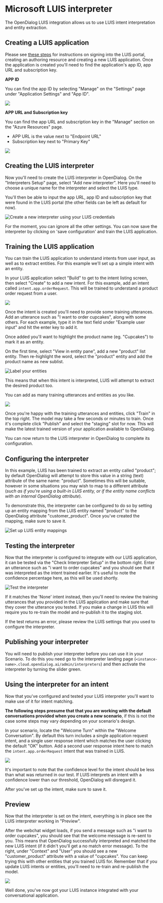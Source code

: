 # Microsoft LUIS interpreter

The OpenDialog LUIS integration allows us to use LUIS intent interpretation and entity extraction.

## Creating a LUIS application

Please see [these steps](https://docs.microsoft.com/en-gb/azure/cognitive-services/luis/luis-how-to-start-new-app#sign-in-to-luis-portal) for instructions on signing into the LUIS portal, creating an authoring resource and creating a new LUIS application. Once the application is created you'll need to find the application's app ID, app URL and subscription key.

**APP ID**

You can find the app ID by selecting "Manage" on the "Settings" page under "Application Settings" and "App ID".

![](../../.gitbook/assets/luis-app-id.png)



**APP URL and Subscription key**

You can find the app URL and subscription key in the "Manage" section on the "Azure Resources" page.&#x20;

* APP URL is the value next to "Endpoint URL"
* Subscription key next to "Primary Key"

![](../../.gitbook/assets/luis-sub-key-app-url.png)

## Creating the LUIS interpreter

Now you'll need to create the LUIS interpreter in OpenDialog. On the "Interpreters Setup" page, select "Add new interpreter". Here you'll need to choose a unique name for the interpreter and select the LUIS type.&#x20;

You'll then be able to input the app URL, app ID and subscription key that were found in the LUIS portal (the other fields can be left as default for now).

![Create a new interpreter using your LUIS credentials](../../.gitbook/assets/luis-interpreter.png)

For the moment, you can ignore all the other settings. You can now save the interpreter by clicking on 'save configuration' and train the LUIS application.&#x20;

## Training the LUIS application

You can train the LUIS application to understand intents from user input, as well as to extract entities. For this example we'll set up a simple intent with an entity.

In your LUIS application select "Build" to get to the intent listing screen, then select "Create" to add a new intent. For this example, add an intent called `intent.app.orderRequest`. This will be trained to understand a product order request from a user.

![](../../.gitbook/assets/luis-create-intent.png)

Once the intent is created you'll need to provide some training utterances. Add an utterance such as "I want to order cupcakes", along with some others. For each example, type it in the text field under "Example user input" and hit the enter key to add it.&#x20;

Once added you'll want to highlight the product name (eg. "Cupcakes") to mark it as an entity.&#x20;

On the first time, select "View in entity pane", add a new "product" list entity. Then re-highlight the word, select the "product" entity and add the product name as new sublist.

![Label your entities](../../.gitbook/assets/luis-intent-entity.png)

This means that when this intent is interpreted, LUIS will attempt to extract the desired product too.

You can add as many training utterances and entities as you like.

![](../../.gitbook/assets/luis-utterances.png)

Once you're happy with the training utterances and entities, click "Train" in the top right. The model may take a few seconds or minutes to train. Once it's complete click "Publish" and select the "staging" slot for now. This will make the latest trained version of your application available to OpenDialog.

You can now return to the LUIS interpreter in OpenDialog to complete its configuration.&#x20;

## Configuring the interpreter

In this example, LUIS has been trained to extract an entity called "product"; by default OpenDialog will attempt to store this value in a string (text) attribute of the same name: "product". Sometimes this will be suitable, however in some situations you may wish to map to a different attribute (_such as if you're using a built-in LUIS entity, or if the entity name conflicts with an internal OpenDialog attribute_).

To demonstrate this, the interpreter can be configured to do so by setting up an entity mapping from the LUIS entity named "product" to the OpenDialog attribute "customer\_product". Once you've created the mapping, make sure to save it.

![Set up LUIS entity mappings](../../.gitbook/assets/luis-interpreter-entity.png)

## Testing the interpreter

Now that the interpreter is configured to integrate with our LUIS application, it can be tested via the "Check Interpreter Setup" in the bottom right. Enter an utterance such as "i want to order cupcakes" and you should see that it was interpreted as the intent trained earlier. It's useful to note the confidence percentage here, as this will be used shortly.

![Test the interpreter](../../.gitbook/assets/luis-test.png)

If it matches the 'None' intent instead, then you'll need to review the training utterances that you provided in the LUIS application and make sure that they cover the utterance you tested. If you make a change in LUIS this will require you to re-train the model and re-publish it to the staging slot.

If the test returns an error, please review the LUIS settings that you used to configure the interpreter.

## Publishing your interpreter

You will need to publish your interpreter before you can use it in your Scenario. To do this you need go to the interpreter landing page (`<instance-name>.cloud.opendialog.ai/admin/interpreters`) and then activate the interpreter by turning the slider green.

## Using the interpreter for an intent

Now that you've configured and tested your LUIS interpreter you'll want to make use of it for intent matching.

**The following steps presume that that you are working with the default conversations provided when you create a new scenario**, if this is not the case some steps may vary depending on your scenario's design.

In your scenario, locate the "Welcome Turn" within the "Welcome Conversation". By default this turn includes a single application request intent, and a single user response intent which matches the user clicking the default "OK" button. Add a second user response intent here to match the `intent.app.orderRequest` intent that was trained in LUIS.

![](../../.gitbook/assets/luis-add-to-intent.png)

It's important to note that the confidence level for the intent should be less than what was returned in our test. If LUIS interprets an intent with a confidence lower than our threshold, OpenDialog will disregard it.

After you've set up the intent, make sure to save it.

## Preview

Now that the interpreter is set on the intent, everything is in place see the LUIS interpreter working in "Preview".

After the webchat widget loads, if you send a message such as "i want to order cupcakes", you should see that the welcome message is re-sent to you. This means that OpenDialog successfully interpreted and matched the new LUIS intent (if it didn't you'll get a no match error message). To the right, under "Context" and "User" you should see a new "customer\_product" attribute with a value of "cupcakes". You can keep trying this with other entities that you trained LUIS for. Remember that if you update LUIS intents or entities, you'll need to re-train and re-publish the model.

![](../../.gitbook/assets/luis-preview.png)



Well done, you've now got your LUIS instance integrated with your conversational application.&#x20;
